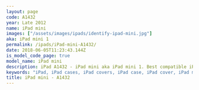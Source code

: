 ```yaml
---
layout: page
code: A1432
year: Late 2012
name: iPad mini
images: ["/assets/images/ipads/identify-ipad-mini.jpg"]
aka: iPad mini 1
permalink: /ipads/iPad-mini-A1432/
date: 2018-06-05T11:23:43.144Z
is_model_code_page: true
model_name: iPad mini
description: iPad A1432 - iPad mini aka iPad mini 1. Best compatible iPad cases for A1432
keywords: "iPad, iPad cases, iPad covers, iPad case, iPad cover, iPad mini, iPad mini case, A1432 case, A1432 cover, A1432, iPad mini 1"
title: iPad mini - A1432
---
```

